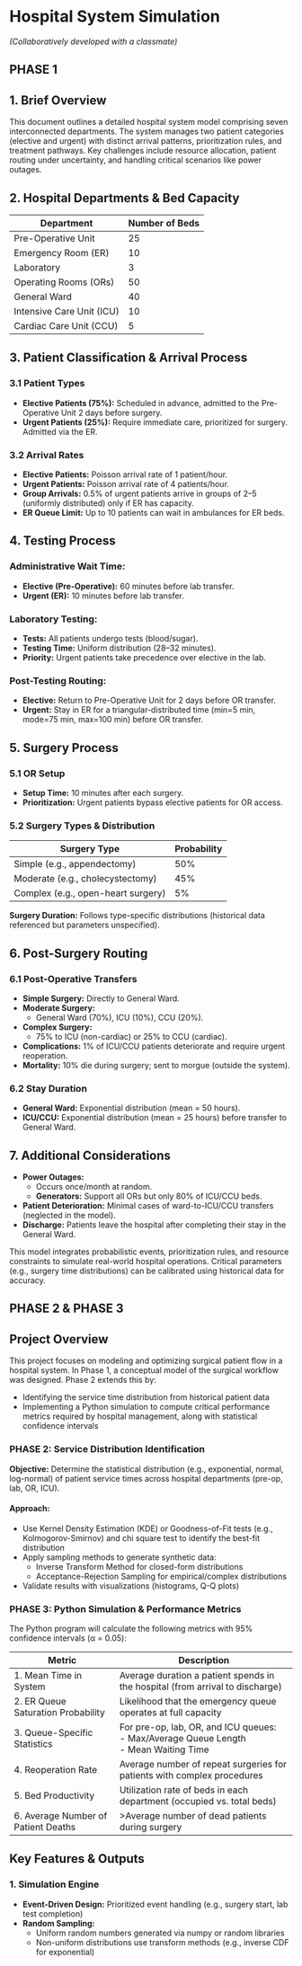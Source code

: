<h1>Hospital System Simulation</h1>
<p><em>(Collaboratively developed with a classmate)</em></p>

<h2>PHASE 1</h2>
<h2>1. Brief Overview</h2>
<p>This document outlines a detailed hospital system model comprising seven interconnected departments. The system manages two patient categories (elective and urgent) with distinct arrival patterns, prioritization rules, and treatment pathways. Key challenges include resource allocation, patient routing under uncertainty, and handling critical scenarios like power outages.</p>

<h2>2. Hospital Departments & Bed Capacity</h2>
<table>
  <thead>
    <tr>
      <th>Department</th>
      <th>Number of Beds</th>
    </tr>
  </thead>
  <tbody>
    <tr>
      <td>Pre-Operative Unit</td>
      <td>25</td>
    </tr>
    <tr>
      <td>Emergency Room (ER)</td>
      <td>10</td>
    </tr>
    <tr>
      <td>Laboratory</td>
      <td>3</td>
    </tr>
    <tr>
      <td>Operating Rooms (ORs)</td>
      <td>50</td>
    </tr>
    <tr>
      <td>General Ward</td>
      <td>40</td>
    </tr>
    <tr>
      <td>Intensive Care Unit (ICU)</td>
      <td>10</td>
    </tr>
    <tr>
      <td>Cardiac Care Unit (CCU)</td>
      <td>5</td>
    </tr>
  </tbody>
</table>

<h2>3. Patient Classification & Arrival Process</h2>
<h3>3.1 Patient Types</h3>
<ul>
  <li><strong>Elective Patients (75%):</strong> Scheduled in advance, admitted to the Pre-Operative Unit 2 days before surgery.</li>
  <li><strong>Urgent Patients (25%):</strong> Require immediate care, prioritized for surgery. Admitted via the ER.</li>
</ul>

<h3>3.2 Arrival Rates</h3>
<ul>
  <li><strong>Elective Patients:</strong> Poisson arrival rate of 1 patient/hour.</li>
  <li><strong>Urgent Patients:</strong> Poisson arrival rate of 4 patients/hour.</li>
  <li><strong>Group Arrivals:</strong> 0.5% of urgent patients arrive in groups of 2–5 (uniformly distributed) only if ER has capacity.</li>
  <li><strong>ER Queue Limit:</strong> Up to 10 patients can wait in ambulances for ER beds.</li>
</ul>

<h2>4. Testing Process</h2>
<h3>Administrative Wait Time:</h3>
<ul>
  <li><strong>Elective (Pre-Operative):</strong> 60 minutes before lab transfer.</li>
  <li><strong>Urgent (ER):</strong> 10 minutes before lab transfer.</li>
</ul>

<h3>Laboratory Testing:</h3>
<ul>
  <li><strong>Tests:</strong> All patients undergo tests (blood/sugar).</li>
  <li><strong>Testing Time:</strong> Uniform distribution (28–32 minutes).</li>
  <li><strong>Priority:</strong> Urgent patients take precedence over elective in the lab.</li>
</ul>

<h3>Post-Testing Routing:</h3>
<ul>
  <li><strong>Elective:</strong> Return to Pre-Operative Unit for 2 days before OR transfer.</li>
  <li><strong>Urgent:</strong> Stay in ER for a triangular-distributed time (min=5 min, mode=75 min, max=100 min) before OR transfer.</li>
</ul>

<h2>5. Surgery Process</h2>
<h3>5.1 OR Setup</h3>
<ul>
  <li><strong>Setup Time:</strong> 10 minutes after each surgery.</li>
  <li><strong>Prioritization:</strong> Urgent patients bypass elective patients for OR access.</li>
</ul>

<h3>5.2 Surgery Types & Distribution</h3>
<table>
  <thead>
    <tr>
      <th>Surgery Type</th>
      <th>Probability</th>
    </tr>
  </thead>
  <tbody>
    <tr>
      <td>Simple (e.g., appendectomy)</td>
      <td>50%</td>
    </tr>
    <tr>
      <td>Moderate (e.g., cholecystectomy)</td>
      <td>45%</td>
    </tr>
    <tr>
      <td>Complex (e.g., open-heart surgery)</td>
      <td>5%</td>
    </tr>
  </tbody>
</table>
<p><strong>Surgery Duration:</strong> Follows type-specific distributions (historical data referenced but parameters unspecified).</p>

<h2>6. Post-Surgery Routing</h2>
<h3>6.1 Post-Operative Transfers</h3>
<ul>
  <li><strong>Simple Surgery:</strong> Directly to General Ward.</li>
  <li><strong>Moderate Surgery:</strong>
    <ul>
      <li>General Ward (70%), ICU (10%), CCU (20%).</li>
    </ul>
  </li>
  <li><strong>Complex Surgery:</strong>
    <ul>
      <li>75% to ICU (non-cardiac) or 25% to CCU (cardiac).</li>
    </ul>
  </li>
  <li><strong>Complications:</strong> 1% of ICU/CCU patients deteriorate and require urgent reoperation.</li>
  <li><strong>Mortality:</strong> 10% die during surgery; sent to morgue (outside the system).</li>
</ul>

<h3>6.2 Stay Duration</h3>
<ul>
  <li><strong>General Ward:</strong> Exponential distribution (mean = 50 hours).</li>
  <li><strong>ICU/CCU:</strong> Exponential distribution (mean = 25 hours) before transfer to General Ward.</li>
</ul>

<h2>7. Additional Considerations</h2>
<ul>
  <li><strong>Power Outages:</strong>
    <ul>
      <li>Occurs once/month at random.</li>
      <li><strong>Generators:</strong> Support all ORs but only 80% of ICU/CCU beds.</li>
    </ul>
  </li>
  <li><strong>Patient Deterioration:</strong> Minimal cases of ward-to-ICU/CCU transfers (neglected in the model).</li>
  <li><strong>Discharge:</strong> Patients leave the hospital after completing their stay in the General Ward.</li>
</ul>

<p>This model integrates probabilistic events, prioritization rules, and resource constraints to simulate real-world hospital operations. Critical parameters (e.g., surgery time distributions) can be calibrated using historical data for accuracy.</p>


<h2>PHASE 2 & PHASE 3</h2>

<h2>Project Overview</h2>
<p>This project focuses on modeling and optimizing surgical patient flow in a hospital system. In Phase 1, a conceptual model of the surgical workflow was designed. Phase 2 extends this by:</p>
<ul>
  <li>Identifying the service time distribution from historical patient data</li>
  <li>Implementing a Python simulation to compute critical performance metrics required by hospital management, along with statistical confidence intervals</li>
</ul>


<h3>PHASE 2: Service Distribution Identification</h3>
<p><strong>Objective:</strong> Determine the statistical distribution (e.g., exponential, normal, log-normal) of patient service times across hospital departments (pre-op, lab, OR, ICU).</p>
<h4>Approach:</h4>
<ul>
  <li>Use Kernel Density Estimation (KDE) or Goodness-of-Fit tests (e.g., Kolmogorov-Smirnov) and chi square test to identify the best-fit distribution</li>
  <li>Apply sampling methods to generate synthetic data:
    <ul>
      <li>Inverse Transform Method for closed-form distributions</li>
      <li>Acceptance-Rejection Sampling for empirical/complex distributions</li>
    </ul>
  </li>
  <li>Validate results with visualizations (histograms, Q-Q plots)</li>
</ul>

<h3>PHASE 3: Python Simulation & Performance Metrics</h3>
<p>The Python program will calculate the following metrics with 95% confidence intervals (α = 0.05):</p>

<table>
  <thead>
    <tr>
      <th>Metric</th>
      <th>Description</th>
    </tr>
  </thead>
  <tbody>
    <tr>
      <td>1. Mean Time in System</td>
      <td>Average duration a patient spends in the hospital (from arrival to discharge)</td>
    </tr>
    <tr>
      <td>2. ER Queue Saturation Probability</td>
      <td>Likelihood that the emergency queue operates at full capacity</td>
    </tr>
    <tr>
      <td>3. Queue-Specific Statistics</td>
      <td>For pre-op, lab, OR, and ICU queues:<br>
        - Max/Average Queue Length<br>
        - Mean Waiting Time</td>
    </tr>
    <tr>
      <td>4. Reoperation Rate</td>
      <td>Average number of repeat surgeries for patients with complex procedures</td>
    </tr>
    <tr>
      <td>5. Bed Productivity</td>
      <td>Utilization rate of beds in each department (occupied vs. total beds)</td>
    </tr>
    <tr>
      <td>6. Average Number of Patient Deaths</td>
      <td>>Average number of dead patients during surgery</td>
    </tr>
  </tbody>
</table>

<h2>Key Features & Outputs</h2>
<h3>1. Simulation Engine</h3>
<ul>
  <li><strong>Event-Driven Design:</strong> Prioritized event handling (e.g., surgery start, lab test completion)</li>
  <li><strong>Random Sampling:</strong>
    <ul>
      <li>Uniform random numbers generated via numpy or random libraries</li>
      <li>Non-uniform distributions use transform methods (e.g., inverse CDF for exponential)</li>
    </ul>
  </li>
</ul>




